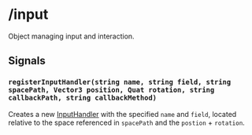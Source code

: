 # /input

Object managing input and interaction.

## Signals
<!-- ### `registerPointerInput(string name, Vector3 origin, Vector3 direction, float tilt)` -->
<!-- Creates a new [PointerInput](../types/input/inputtypes/PointerInput.fbs) at `/input/methods/[name]` with the origin, direction, and tilt specified. -->
<!--  -->
### `registerInputHandler(string name, string field, string spacePath, Vector3 position, Quat rotation, string callbackPath, string callbackMethod)`
Creates a new [InputHandler](../types/input/InputHandler.md) with the specified `name` and `field`, located relative to the space referenced in `spacePath` and the `postion` + `rotation`.